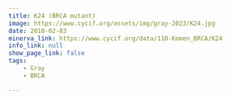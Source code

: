 ```yaml
---
title: K24 (BRCA mutant)
image: https://www.cycif.org/assets/img/gray-2023/K24.jpg
date: 2010-02-03
minerva_link: https://www.cycif.org/data/110-Komen_BRCA/K24
info_link: null
show_page_link: false
tags:
    - Gray
    - BRCA

---
```

